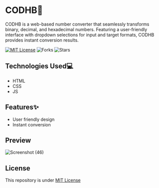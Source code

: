 # CODHB🚀
CODHB is a web-based number converter that seamlessly transforms binary, decimal, and hexadecimal numbers. Featuring a user-friendly interface with dropdown selections for input and target formats, CODHB provides instant conversion results.

[![MIT License](https://img.shields.io/badge/License-MIT-green.svg)](https://github.com/Harshit2012/CODHB?tab=MIT-1-ov-file#readme)
![Forks](https://img.shields.io/github/forks/harshit2012/codhb)
![Stars](https://img.shields.io/github/stars/harshit2012/codhb)

## Technologies Used💻
- HTML
- CSS
- JS

## Features✨
- User friendly design
- Instant conversion

## Preview
![Screenshot (46)](https://github.com/Harshit2012/CODHB/assets/105143145/754716c6-be41-475b-9920-c84d33913d42)

## License
This repository is under [MIT License](https://github.com/Harshit2012/CODHB?tab=MIT-1-ov-file)
